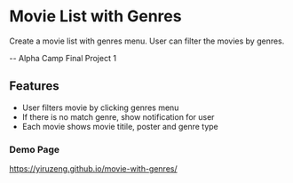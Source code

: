 # Movie List with Genres
Create a movie list with genres menu. User can filter the movies by genres.

-- Alpha Camp Final Project 1


## Features
- User filters movie by clicking genres menu
- If there is no match genre, show notification for user
- Each movie shows movie titile, poster and genre type

### Demo Page
https://yiruzeng.github.io/movie-with-genres/
